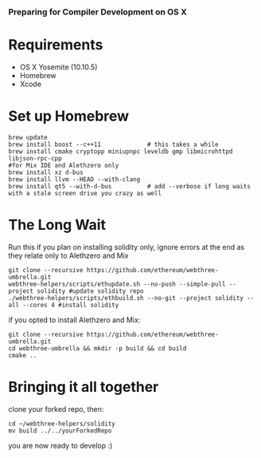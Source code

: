 ### Preparing for Compiler Development on OS X

# Requirements
- OS X Yosemite (10.10.5)
- Homebrew
- Xcode

# Set up Homebrew
```
brew update
brew install boost --c++11             # this takes a while
brew install cmake cryptopp miniupnpc leveldb gmp libmicrohttpd libjson-rpc-cpp 
#for Mix IDE and Alethzero only
brew install xz d-bus
brew install llvm --HEAD --with-clang 
brew install qt5 --with-d-bus          # add --verbose if long waits with a stale screen drive you crazy as well
```

# The Long Wait

Run this if you plan on installing solidity only, ignore errors at the end as they relate only to Alethzero and Mix
```
git clone --recursive https://github.com/ethereum/webthree-umbrella.git
webthree-helpers/scripts/ethupdate.sh --no-push --simple-pull --project solidity #update solidity repo
./webthree-helpers/scripts/ethbuild.sh --no-git --project solidity --all --cores 4 #install solidity
```
if you opted to install Alethzero and Mix:
```
git clone --recursive https://github.com/ethereum/webthree-umbrella.git
cd webthree-umbrella && mkdir -p build && cd build
cmake ..
```

# Bringing it all together
clone your forked repo, then:

```
cd ~/webthree-helpers/solidity
mv build ../../yourForkedRepo
```

you are now ready to develop :) 
